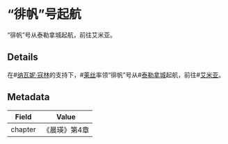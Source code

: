 # “徘帆”号起航
“徘帆”号从泰勒拿城起航，前往艾米亚。

## Details
在#[纳瓦妮·寇林](characters/navani)的支持下，#[莱丝](characters/rysn)率领“徘帆”号从#[泰勒拿城](locations/thaylen-city)起航，前往#[艾米亚](locations/aimia)。

## Metadata
| Field | Value |
| ----- | ----- |
| chapter | 《晨瑛》第4章 |
